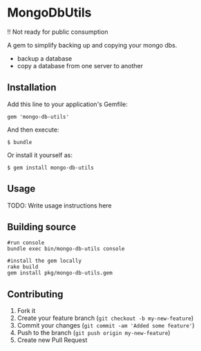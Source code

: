 # MongoDbUtils

!! Not ready for public consumption

A gem to simplify backing up and copying your mongo dbs.

* backup a database
* copy a database from one server to another



## Installation

Add this line to your application's Gemfile:

    gem 'mongo-db-utils'

And then execute:

    $ bundle

Or install it yourself as:

    $ gem install mongo-db-utils

## Usage

TODO: Write usage instructions here

## Building source

    #run console
    bundle exec bin/mongo-db-utils console

    #install the gem locally
    rake build
    gem install pkg/mongo-db-utils.gem

## Contributing

1. Fork it
2. Create your feature branch (`git checkout -b my-new-feature`)
3. Commit your changes (`git commit -am 'Added some feature'`)
4. Push to the branch (`git push origin my-new-feature`)
5. Create new Pull Request
